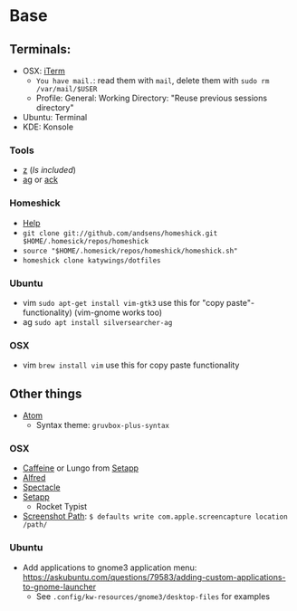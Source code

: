 # Base

## Terminals:
- OSX: [iTerm](https://iterm2.com/)
    - `You have mail.`: read them with `mail`, delete them with `sudo rm /var/mail/$USER`
    - Profile: General: Working Directory: "Reuse previous sessions directory"
- Ubuntu: Terminal
- KDE: Konsole

### Tools
- [z](https://github.com/rupa/z) (*Is included*)
- [ag](https://github.com/ggreer/the_silver_searcher) or [ack](https://beyondgrep.com/)

### Homeshick
- [Help](https://github.com/andsens/homeshick/wiki/Installation)
- `git clone git://github.com/andsens/homeshick.git $HOME/.homesick/repos/homeshick`
- `source "$HOME/.homesick/repos/homeshick/homeshick.sh"`
- `homeshick clone katywings/dotfiles`

### Ubuntu
- vim `sudo apt-get install vim-gtk3` use this for "copy paste"-functionality) (vim-gnome works too)
- ag `sudo apt install silversearcher-ag`

### OSX
- vim `brew install vim` use this for copy paste functionality

## Other things
- [Atom](https://atom.io)
  - Syntax theme: `gruvbox-plus-syntax`

### OSX
- [Caffeine](http://lightheadsw.com/caffeine/) or Lungo from [Setapp](https://setapp.com/de)
- [Alfred](https://www.alfredapp.com/)
- [Spectacle](https://github.com/eczarny/spectacle)
- [Setapp](https://setapp.com/de)
    - Rocket Typist
- [Screenshot Path](https://discussions.apple.com/docs/DOC-9081): `$ defaults write com.apple.screencapture location /path/`

### Ubuntu

- Add applications to gnome3 application menu: https://askubuntu.com/questions/79583/adding-custom-applications-to-gnome-launcher
  - See `.config/kw-resources/gnome3/desktop-files` for examples
